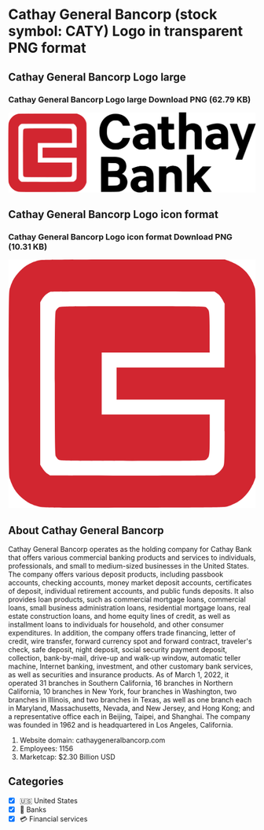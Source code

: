 # Cathay General Bancorp (stock symbol: CATY) Logo in transparent PNG format

## Cathay General Bancorp Logo large

### Cathay General Bancorp Logo large Download PNG (62.79 KB)

![Cathay General Bancorp Logo large Download PNG (62.79 KB)](/img/orig/CATY_BIG-0de7d214.png)

## Cathay General Bancorp Logo icon format

### Cathay General Bancorp Logo icon format Download PNG (10.31 KB)

![Cathay General Bancorp Logo icon format Download PNG (10.31 KB)](/img/orig/CATY-f128b8cf.png)

## About Cathay General Bancorp

Cathay General Bancorp operates as the holding company for Cathay Bank that offers various commercial banking products and services to individuals, professionals, and small to medium-sized businesses in the United States. The company offers various deposit products, including passbook accounts, checking accounts, money market deposit accounts, certificates of deposit, individual retirement accounts, and public funds deposits. It also provides loan products, such as commercial mortgage loans, commercial loans, small business administration loans, residential mortgage loans, real estate construction loans, and home equity lines of credit, as well as installment loans to individuals for household, and other consumer expenditures. In addition, the company offers trade financing, letter of credit, wire transfer, forward currency spot and forward contract, traveler's check, safe deposit, night deposit, social security payment deposit, collection, bank-by-mail, drive-up and walk-up window, automatic teller machine, Internet banking, investment, and other customary bank services, as well as securities and insurance products. As of March 1, 2022, it operated 31 branches in Southern California, 16 branches in Northern California, 10 branches in New York, four branches in Washington, two branches in Illinois, and two branches in Texas, as well as one branch each in Maryland, Massachusetts, Nevada, and New Jersey, and Hong Kong; and a representative office each in Beijing, Taipei, and Shanghai. The company was founded in 1962 and is headquartered in Los Angeles, California.

1. Website domain: cathaygeneralbancorp.com
2. Employees: 1156
3. Marketcap: $2.30 Billion USD


## Categories
- [x] 🇺🇸 United States
- [x] 🏦 Banks
- [x] 💳 Financial services
